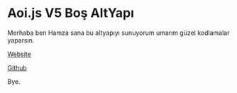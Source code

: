 # Aoi.js V5 Boş AltYapı

Merhaba ben Hamza sana bu altyapıyı sunuyorum umarım güzel kodlamalar yaparsın.

[Website](https://info.hamzawasnotfound.tk/)

[Github](https://github.com/UnknownDeveloptment)

Bye.
